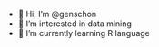 - 👋 Hi, I’m @genschon
- 👀 I’m interested in data mining
- 🌱 I’m currently learning R language


<!---
genschon/genschon is a ✨ special ✨ repository because its `README.md` (this file) appears on your GitHub profile.
You can click the Preview link to take a look at your changes.
--->
